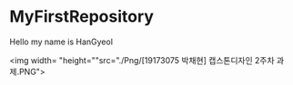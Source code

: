 # MyFirstRepository

Hello my name is HanGyeol

<img width= "height=""src="./Png/[19173075 박채현] 캡스톤디자인 2주차 과제.PNG"></img>
